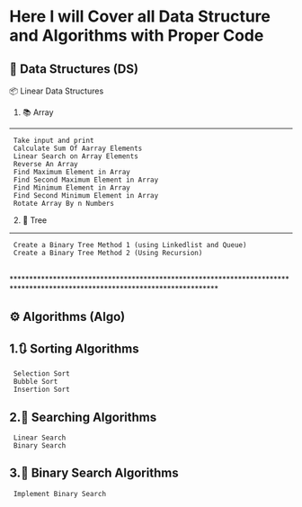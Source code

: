 # Here I will Cover all Data Structure and Algorithms with Proper Code 

## 🧱 **Data Structures (DS)**

📦 Linear Data Structures
  
  1. 📚 Array
  ------------------
     Take input and print
     Calculate Sum Of Aarray Elements
     Linear Search on Array Elements
     Reverse An Array
     Find Maximum Element in Array
     Find Second Maximum Element in Array
     Find Minimum Element in Array
     Find Second Minimum Element in Array
     Rotate Array By n Numbers

   2. 🌳 Tree
   ------------------
     Create a Binary Tree Method 1 (using Linkedlist and Queue)
     Create a Binary Tree Method 2 (Using Recursion)
   

<br>****************************************************************************************************************************<br>

## ⚙️ **Algorithms (Algo)**

  1.🔃 Sorting Algorithms
  ------------------
     Selection Sort
     Bubble Sort
     Insertion Sort
  
  2.🔎 Searching Algorithms
  -------------------------
     Linear Search
     Binary Search
  
   3.🔎 Binary Search Algorithms
  -------------------------
     Implement Binary Search
    

  

